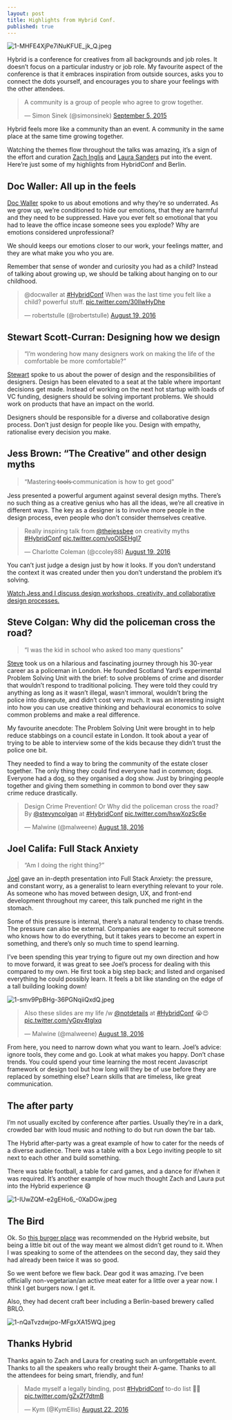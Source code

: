 ```yaml
---
layout: post
title: Highlights from Hybrid Conf.
published: true
---
```


![1-MHFE4XjPe7iNuKFUE_jk_Q.jpeg]({{site.baseurl}}/src/assets/images/1-MHFE4XjPe7iNuKFUE_jk_Q.jpeg)

Hybrid is a conference for creatives from all backgrounds and job roles. It doesn’t focus on a particular industry or job role. My favourite aspect of the conference is that it embraces inspiration from outside sources, asks you to connect the dots yourself, and encourages you to share your feelings with the other attendees.

<blockquote class="twitter-tweet" data-lang="en"><p lang="en" dir="ltr">A community is a group of people who agree to grow together.</p>&mdash; Simon Sinek (@simonsinek) <a href="https://twitter.com/simonsinek/status/640223288870879232">September 5, 2015</a></blockquote>
<script async src="//platform.twitter.com/widgets.js" charset="utf-8"></script>

Hybrid feels more like a community than an event. A community in the same place at the same time growing together.

Watching the themes flow throughout the talks was amazing, it’s a sign of the effort and curation [Zach Inglis](https://twitter.com/zachinglis) and [Laura Sanders](https://twitter.com/teawithlemon) put into the event. Here’re just some of my highlights from HybridConf and Berlin.

## Doc Waller: All up in the feels

[Doc Waller](https://twitter.com/honortheday) spoke to us about emotions and why they’re so underrated. As we grow up, we’re conditioned to hide our emotions, that they are harmful and they need to be suppressed. Have you ever felt so emotional that you had to leave the office incase someone sees you explode? Why are emotions considered unprofessional?

We should keeps our emotions closer to our work, your feelings matter, and they are what make you who you are.

Remember that sense of wonder and curiosity you had as a child? Instead of talking about growing up, we should be talking about hanging on to our childhood.

<blockquote class="twitter-tweet" data-lang="en"><p lang="en" dir="ltr">@docwaller at <a href="https://twitter.com/hashtag/HybridConf?src=hash">#HybridConf</a> When was the last time you felt like a child? powerful stuff. <a href="https://t.co/30llwHyDhe">pic.twitter.com/30llwHyDhe</a></p>&mdash; robertstulle (@robertstulle) <a href="https://twitter.com/robertstulle/status/766654150104977409">August 19, 2016</a></blockquote>

## Stewart Scott-Curran: Designing how we design

> “I’m wondering how many designers work on making the life of the comfortable be more comfortable?”

[Stewart](https://twitter.com/stewartsc) spoke to us about the power of design and the responsibilities of designers. Design has been elevated to a seat at the table where important decisions get made. Instead of working on the next hot startup with loads of VC funding, designers should be solving important problems. We should work on products that have an impact on the world.

Designers should be responsible for a diverse and collaborative design process. Don’t just design for people like you. Design with empathy, rationalise every decision you make.

## Jess Brown: “The Creative” and other design myths

> “Mastering t̶o̶o̶l̶s̶ communication is how to get good”

Jess presented a powerful argument against several design myths. There’s no such thing as a creative genius who has all the ideas, we’re all creative in different ways. The key as a designer is to involve more people in the design process, even people who don’t consider themselves creative.

<blockquote class="twitter-tweet" data-lang="en"><p lang="en" dir="ltr">Really inspiring talk from <a href="https://twitter.com/thejessbee">@thejessbee</a> on creativity myths <a href="https://twitter.com/hashtag/HybridConf?src=hash">#HybridConf</a> <a href="https://t.co/voOlSEHgI7">pic.twitter.com/voOlSEHgI7</a></p>&mdash; Charlotte Coleman (@ccoley88) <a href="https://twitter.com/ccoley88/status/766573459598106624">August 19, 2016</a></blockquote>

You can’t just judge a design just by how it looks. If you don’t understand the context it was created under then you don’t understand the problem it’s solving.

[Watch Jess and I discuss design workshops, creativity, and collaborative design processes.](https://www.youtube.com/watch?v=TrOnCK4AwFc&feature=youtu.be&list=PLbUlQ_lGL2i2uhWMh9bdbLvHFKvsvTBfE)

## Steve Colgan: Why did the policeman cross the road?

> “I was the kid in school who asked too many questions”

[Steve](https://twitter.com/stevyncolgan) took us on a hilarious and fascinating journey through his 30-year career as a policeman in London. He founded Scotland Yard’s experimental Problem Solving Unit with the brief: to solve problems of crime and disorder that wouldn’t respond to traditional policing. They were told they could try anything as long as it wasn’t illegal, wasn’t immoral, wouldn’t bring the police into disrepute, and didn’t cost very much. It was an interesting insight into how you can use creative thinking and behavioural economics to solve common problems and make a real difference.

My favourite anecdote: The Problem Solving Unit were brought in to help reduce stabbings on a council estate in London. It took about a year of trying to be able to interview some of the kids because they didn’t trust the police one bit.

They needed to find a way to bring the community of the estate closer together. The only thing they could find everyone had in common; dogs. Everyone had a dog, so they organised a dog show. Just by bringing people together and giving them something in common to bond over they saw crime reduce drastically.

<blockquote class="twitter-tweet" data-lang="en"><p lang="en" dir="ltr">Design Crime Prevention! Or Why did the policeman cross the road? By <a href="https://twitter.com/stevyncolgan">@stevyncolgan</a> at <a href="https://twitter.com/hashtag/HybridConf?src=hash">#HybridConf</a> <a href="https://t.co/hswXozSc6e">pic.twitter.com/hswXozSc6e</a></p>&mdash; Malwine (@malweene) <a href="https://twitter.com/malweene/status/766308645550391296">August 18, 2016</a></blockquote>

## Joel Califa: Full Stack Anxiety

> “Am I doing the right thing?”

[Joel](https://twitter.com/notdetails) gave an in-depth presentation into Full Stack Anxiety: the pressure, and constant worry, as a generalist to learn everything relevant to your role. As someone who has moved between design, UX, and front-end development throughout my career, this talk punched me right in the stomach.

Some of this pressure is internal, there’s a natural tendency to chase trends. The pressure can also be external. Companies are eager to recruit someone who knows how to do everything, but it takes years to become an expert in something, and there’s only so much time to spend learning.

I’ve been spending this year trying to figure out my own direction and how to move forward, it was great to see Joel’s process for dealing with this compared to my own. He first took a big step back; and listed and organised everything he could possibly learn. It feels a bit like standing on the edge of a tall building looking down!

![1-smv9PpBHg-36PGNqiiQxdQ.jpeg]({{site.baseurl}}/src/assets/images/1-smv9PpBHg-36PGNqiiQxdQ.jpeg)

<blockquote class="twitter-tweet" data-conversation="none" data-lang="en"><p lang="en" dir="ltr">Also these slides are my life /w <a href="https://twitter.com/notdetails">@notdetails</a> at <a href="https://twitter.com/hashtag/HybridConf?src=hash">#HybridConf</a> 😭😍 <a href="https://t.co/yGpv4tglxq">pic.twitter.com/yGpv4tglxq</a></p>&mdash; Malwine (@malweene) <a href="https://twitter.com/malweene/status/766276812800421888">August 18, 2016</a></blockquote>

From here, you need to narrow down what you want to learn. Joel’s advice: ignore tools, they come and go. Look at what makes you happy. Don’t chase trends. You could spend your time learning the most recent Javascript framework or design tool but how long will they be of use before they are replaced by something else? Learn skills that are timeless, like great communication.

## The after party

I’m not usually excited by conference after parties. Usually they’re in a dark, crowded bar with loud music and nothing to do but run down the bar tab.

The Hybrid after-party was a great example of how to cater for the needs of a diverse audience. There was a table with a box Lego inviting people to sit next to each other and build something.

There was table football, a table for card games, and a dance for if/when it was required. It’s another example of how much thought Zach and Laura put into the Hybrid experience 😄

![1-IUwZQM-e2gEHo6_-0XaDGw.jpeg]({{site.baseurl}}/src/_posts/1-IUwZQM-e2gEHo6_-0XaDGw.jpeg)


## The Bird

Ok. So [this burger place](http://www.thebirdinberlin.com/) was recommended on the Hybrid website, but being a little bit out of the way meant we almost didn’t get round to it. When I was speaking to some of the attendees on the second day, they said they had already been twice it was so good.

So we went before we flew back. Dear god it was amazing. I’ve been officially non-vegetarian/an active meat eater for a little over a year now. I think I get burgers now. I get it.

Also, they had decent craft beer including a Berlin-based brewery called BRLO.

![1-nQaTvzdwjpo-MFgxXA15WQ.jpeg]({{site.baseurl}}/src/_posts/1-nQaTvzdwjpo-MFgxXA15WQ.jpeg)


## Thanks Hybrid

Thanks again to Zach and Laura for creating such an unforgettable event. Thanks to all the speakers who really brought their A-game. Thanks to all the attendees for being smart, friendly, and fun!

<blockquote class="twitter-tweet" data-lang="en"><p lang="en" dir="ltr">Made myself a legally binding, post <a href="https://twitter.com/hashtag/HybridConf?src=hash">#HybridConf</a> to-do list ✍🏼 <a href="https://t.co/gZxZf7dtmB">pic.twitter.com/gZxZf7dtmB</a></p>&mdash; Kym (@KymEllis) <a href="https://twitter.com/KymEllis/status/767741551799836672">August 22, 2016</a></blockquote>
